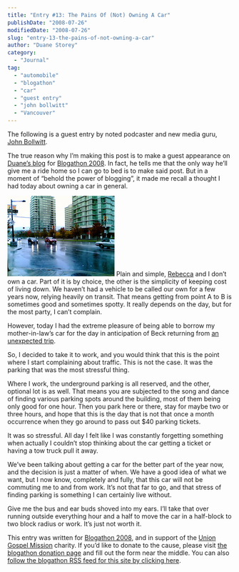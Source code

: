 ```yaml
---
title: "Entry #13: The Pains Of (Not) Owning A Car"
publishDate: "2008-07-26"
modifiedDate: "2008-07-26"
slug: "entry-13-the-pains-of-not-owning-a-car"
author: "Duane Storey"
category:
  - "Journal"
tag:
  - "automobile"
  - "blogathon"
  - "car"
  - "guest entry"
  - "john bollwitt"
  - "Vancouver"
---
```


The following is a guest entry by noted podcaster and new media guru, [John Bollwitt](http://johnbollwitt.com).

The true reason why I’m making this post is to make a guest appearance on [Duane’s blog](http://www.duanestorey.com) for [Blogathon 2008](http://johnbollwitt.com/2008/07/26/blogathon-2008/). In fact, he tells me that the only way he’ll give me a ride home so I can go to bed is to make said post. But in a moment of “behold the power of blogging”, it made me recall a thought I had today about owning a car in general.

[![Rainy morning on Georgia St.](_images/entry-13-the-pains-of-not-owning-a-car-1.jpg)](http://www.flickr.com/photos/audihertz/1619649097/ "Rainy morning on Georgia St. by John Bollwitt, on Flickr") Plain and simple, [Rebecca](http://miss604.com/ "miss604.com") and I don’t own a car. Part of it is by choice, the other is the simplicity of keeping cost of living down. We haven’t had a vehicle to be called our own for a few years now, relying heavily on transit. That means getting from point A to B is sometimes good and sometimes spotty. It really depends on the day, but for the most party, I can’t complain.

However, today I had the extreme pleasure of being able to borrow my mother-in-law’s car for the day in anticipation of Beck returning from [an unexpected trip](http://www.miss604.com/2008/07/moment-of-silence.html).

So, I decided to take it to work, and you would think that this is the point where I start complaining about traffic. This is not the case. It was the parking that was the most stressful thing.

Where I work, the underground parking is all reserved, and the other, optional lot is as well. That means you are subjected to the song and dance of finding various parking spots around the building, most of them being only good for one hour. Then you park here or there, stay for maybe two or three hours, and hope that this is the day that is not that once a month occurrence when they go around to pass out $40 parking tickets.

It was so stressful. All day I felt like I was constantly forgetting something when actually I couldn’t stop thinking about the car getting a ticket or having a tow truck pull it away.

We’ve been talking about getting a car for the better part of the year now, and the decision is just a matter of when. We have a good idea of what we want, but I now know, completely and fully, that this car will not be commuting me to and from work. It’s not that far to go, and that stress of finding parking is something I can certainly live without.

Give me the bus and ear buds shoved into my ears. I’ll take that over running outside everything hour and a half to move the car in a half-block to two block radius or work. It’s just not worth it.

This entry was written for [Blogathon 2008](http://www.migratorynerd.com/tag/blogathon), and in support of the [Union Gospel Mission](http://ugm.ca) charity. If you’d like to donate to the cause, please visit [the blogathon donation page](http://miss604.com/blogathon) and fill out the form near the middle. You can also [follow the blogathon RSS feed for this site by clicking here](http://www.migratorynerd.com/tag/blogathon/feed).